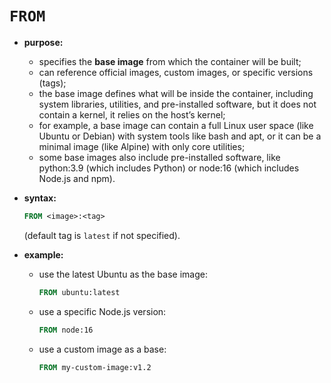 # `FROM`

- **purpose:**
  - specifies the **base image** from which the container will be built;
  - can reference official images, custom images, or specific versions (tags);
  - the base image defines what will be inside the container, including system libraries, utilities, and pre-installed software, but it does not contain a kernel, it relies on the host’s kernel;
  - for example, a base image can contain a full Linux user space (like Ubuntu or Debian) with system tools like bash and apt, or it can be a minimal image (like Alpine) with only core utilities;
  - some base images also include pre-installed software, like python:3.9 (which includes Python) or node:16 (which includes Node.js and npm).
- **syntax:**

    ```dockerfile
    FROM <image>:<tag>
    ```
    
    (default tag is `latest` if not specified).

- **example:**
  - use the latest Ubuntu as the base image:
    ```dockerfile
    FROM ubuntu:latest
    ```
  - use a specific Node.js version:
    ```dockerfile
    FROM node:16
    ```
  - use a custom image as a base:
    ```dockerfile
    FROM my-custom-image:v1.2
    ```  
